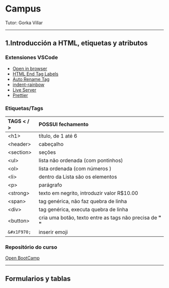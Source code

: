 
# Campus

Tutor: Gorka Villar

_________

## 1.Introducción a HTML, etiquetas y atributos

### Extensiones VSCode

* [Open in browser](https://marketplace.visualstudio.com/items?itemName=techer.open-in-browser)
* [HTML End Tag Labels](https://marketplace.visualstudio.com/items?itemName=anteprimorac.html-end-tag-labels)
* [Auto Rename Tag](https://marketplace.visualstudio.com/items?itemName=formulahendry.auto-rename-tag)
* [indent-rainbow](https://marketplace.visualstudio.com/items?itemName=oderwat.indent-rainbow)
* [Live Server](https://marketplace.visualstudio.com/items?itemName=ritwickdey.LiveServer)
* [Prettier](https://marketplace.visualstudio.com/items?itemName=esbenp.prettier-vscode)

### Etiquetas/Tags


**TAGS < / >** | **POSSUI fechamento**
:-|:-
&lt;h1&gt;  | título, de 1 até 6
&lt;header&gt;  | cabeçalho
&lt;section&gt; | seções
&lt;ul&gt;| lista não ordenada (com pontinhos)
&lt;ol&gt;  | lista ordenada (com números )
&lt;li&gt;  | dentro da Lista são os elementos
&lt;p&gt; | parágrafo
&lt;strong&gt;  | texto em negrito, introduzir valor R$10.00
&lt;span&gt;  | tag genérica, não faz quebra de linha
&lt;div&gt;  | tag genérica, executa quebra de linha
&lt;button&gt;| cria uma botão, texto entre as tags não precisa de **" "**
`&#x1F970;` | inserir emoji 

### Repositório do curso

[Open BootCamp](https://github.com/Open-Bootcamp/HTML-CSS)

__________

## Formularios y tablas







